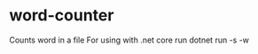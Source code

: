 # word-counter
Counts word in a file
For using with .net core run
dotnet run -s <fileName> -w <wordToCount>
